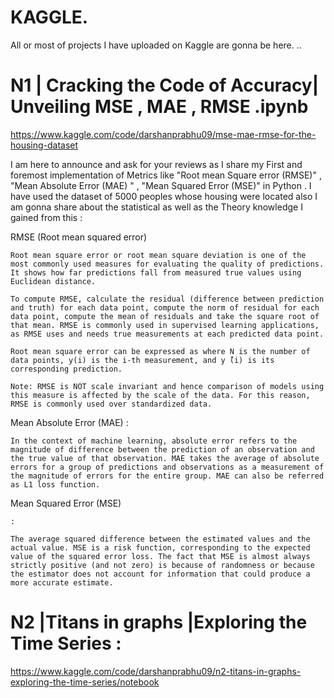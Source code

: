 # KAGGLE.
All or most of projects I have uploaded on Kaggle are gonna be here.
..
 # N1 | Cracking the Code of Accuracy| Unveiling MSE , MAE , RMSE .ipynb 

 
 https://www.kaggle.com/code/darshanprabhu09/mse-mae-rmse-for-the-housing-dataset

I am here to announce and ask for your reviews as I share my First and foremost implementation of Metrics like "Root mean Square error (RMSE)" , "Mean Absolute Error (MAE) " , "Mean Squared Error (MSE)" in Python . I have used the dataset of 5000 peoples whose housing were located also I am gonna share about the statistical as well as the Theory knowledge I gained from this :

RMSE (Root mean squared error)
```
Root mean square error or root mean square deviation is one of the most commonly used measures for evaluating the quality of predictions. It shows how far predictions fall from measured true values using Euclidean distance.

To compute RMSE, calculate the residual (difference between prediction and truth) for each data point, compute the norm of residual for each data point, compute the mean of residuals and take the square root of that mean. RMSE is commonly used in supervised learning applications, as RMSE uses and needs true measurements at each predicted data point.

Root mean square error can be expressed as where N is the number of data points, y(i) is the i-th measurement, and y ̂(i) is its corresponding prediction.

Note: RMSE is NOT scale invariant and hence comparison of models using this measure is affected by the scale of the data. For this reason, RMSE is commonly used over standardized data.
```
Mean Absolute Error (MAE)
:
```
In the context of machine learning, absolute error refers to the magnitude of difference between the prediction of an observation and the true value of that observation. MAE takes the average of absolute errors for a group of predictions and observations as a measurement of the magnitude of errors for the entire group. MAE can also be referred as L1 loss function.
```
Mean Squared Error (MSE)
```
:

The average squared difference between the estimated values and the actual value. MSE is a risk function, corresponding to the expected value of the squared error loss. The fact that MSE is almost always strictly positive (and not zero) is because of randomness or because the estimator does not account for information that could produce a more accurate estimate.
```

# N2 |Titans in graphs |Exploring the Time Series : 

https://www.kaggle.com/code/darshanprabhu09/n2-titans-in-graphs-exploring-the-time-series/notebook





